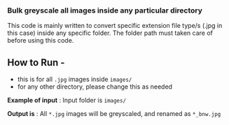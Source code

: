 ### Bulk greyscale all images inside any particular directory

This code is mainly written to convert specific extension file type/s (.jpg in this case) inside any specific folder. The folder path must taken care of before using this code.

## How to Run -
- this is for all `.jpg` images inside `images/`
- for any other directory, please change this as needed 

**Example of input** : Input folder is `images/`

**Output is** : All `*.jpg` images will be greyscaled, and renamed as `*_bnw.jpg`
